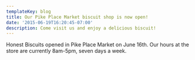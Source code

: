 ```yaml
---
templateKey: blog
title: Our Pike Place Market biscuit shop is now open!
date: '2015-06-19T16:20:45-07:00'
description: Come visit us and enjoy a delicious biscuit!
---
```

Honest Biscuits opened in Pike Place Market on June 16th. Our hours at the store are currently 8am-5pm, seven days a week.
